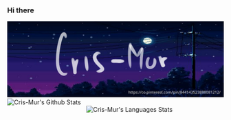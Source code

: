 ### Hi there 
<img width='3000' alt="Cris-mur Wall img" src="https://github.com/Cris-Mur/Cris-Mur/blob/master/bio_img.png" class="responsive"/>


<img width="400"  img align="left" alt="Cris-Mur's Github Stats" src="https://github-readme-stats.vercel.app/api?username=cris-mur&show_icons=true&theme=dark" class="responsive" />
<img width="320" img align="right" alt="Cris-Mur's Languages Stats" src="https://github-readme-stats.vercel.app/api/top-langs/?username=cris-mur&layout=compact&theme=dark" class="responsive"/>

